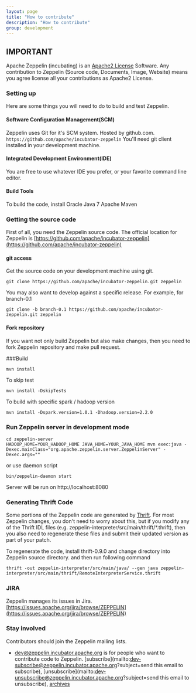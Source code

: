 ```yaml
---
layout: page
title: "How to contribute"
description: "How to contribute"
group: development
---
```


## IMPORTANT

Apache Zeppelin (incubating) is an [Apache2 License](http://www.apache.org/licenses/LICENSE-2.0.html) Software.
Any contribution to Zeppelin (Source code, Documents, Image, Website) means you agree license all your contributions as Apache2 License.



### Setting up
Here are some things you will need to do to build and test Zeppelin. 

#### Software Configuration Management(SCM)

Zeppelin uses Git for it's SCM system. Hosted by github.com. `https://github.com/apache/incubator-zeppelin` You'll need git client installed in your development machine. 

#### Integrated Development Environment(IDE)

You are free to use whatever IDE you prefer, or your favorite command line editor. 

#### Build Tools

To build the code, install
Oracle Java 7
Apache Maven

### Getting the source code
First of all, you need the Zeppelin source code. The official location for Zeppelin is [https://github.com/apache/incubator-zeppelin](https://github.com/apache/incubator-zeppelin)

#### git access

Get the source code on your development machine using git.

```
git clone https://github.com/apache/incubator-zeppelin.git zeppelin
```

You may also want to develop against a specific release. For example, for branch-0.1

```
git clone -b branch-0.1 https://github.com/apache/incubator-zeppelin.git zeppelin
```


#### Fork repository

If you want not only build Zeppelin but also make changes, then you need to fork Zeppelin repository and make pull request.


###Build

```
mvn install
```

To skip test

```
mvn install -DskipTests
```

To build with specific spark / hadoop version

```
mvn install -Dspark.version=1.0.1 -Dhadoop.version=2.2.0
```

### Run Zeppelin server in development mode

```
cd zeppelin-server
HADOOP_HOME=YOUR_HADOOP_HOME JAVA_HOME=YOUR_JAVA_HOME mvn exec:java -Dexec.mainClass="org.apache.zeppelin.server.ZeppelinServer" -Dexec.args=""
```

or use daemon script

```
bin/zeppelin-daemon start
```


Server will be run on http://localhost:8080


### Generating Thrift Code

Some portions of the Zeppelin code are generated by [Thrift](http://thrift.apache.org). For most Zeppelin changes, you don't need to worry about this, but if you modify any of the Thrift IDL files (e.g. zeppelin-interpreter/src/main/thrift/*.thrift), then you also need to regenerate these files and submit their updated version as part of your patch.

To regenerate the code, install thrift-0.9.0 and change directory into Zeppelin source directory. and then run following command


```
thrift -out zeppelin-interpreter/src/main/java/ --gen java zeppelin-interpreter/src/main/thrift/RemoteInterpreterService.thrift
```


### JIRA
Zeppelin manages its issues in Jira. [https://issues.apache.org/jira/browse/ZEPPELIN](https://issues.apache.org/jira/browse/ZEPPELIN)

### Stay involved
Contributors should join the Zeppelin mailing lists.

* [dev@zeppelin.incubator.apache.org](http://mail-archives.apache.org/mod_mbox/incubator-zeppelin-dev/) is for people who want to contribute code to Zeppelin. [subscribe](mailto:dev-subscribe@zeppelin.incubator.apache.org?subject=send this email to subscribe), [unsubscribe](mailto:dev-unsubscribe@zeppelin.incubator.apache.org?subject=send this email to unsubscribe), [archives](http://mail-archives.apache.org/mod_mbox/incubator-zeppelin-dev/)
